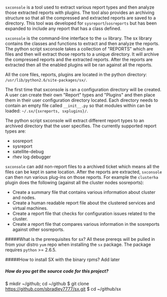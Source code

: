 `sxconsole` is a tool used to extract various report types and then analyze those extracted reports with plugins. The tool also provides an archiving structure so that all the compressed and extracted reports are saved to a directory. This tool was developed for `sysreport`/`sosreports` but has been expanded to include any report that has a class defined.

`sxconsole` is the command-line interface to the `sx` library. The sx library contains the classes and functions to extract and then analyze the reports. The python script sxconsole takes a collection of "REPORTS" which are files and then will extract those reports to a unique directory. It will archive the compressed reports and the extracted reports. After the reports are extracted then all the enabled plugins will be ran against all the reports.

All the core files, reports, plugins are located in the python directory: `/usr/lib/python2.6/site-packages/sx/`.

The first time that sxconsole is ran a configuration directory will be created. A user can create their own "Report" types and "Plugins" and then place them in their user configuration directory located. Each directory needs to contain an empty file called `__init__.py` so that modules within can be loaded: `~/.sx/{sxreports, sxplugins}/`.

The python script sxconsole will extract different report types to an archived directory that the user specifies. The currently supported report types are:

- sosreport
- sysreport
- satellite-debug
- rhev log debugger

`sxconsole` can add non-report files to a archived ticket which means all the files can be kept in same location. After the reports are extracted, `sxconsole` can then run various plug-ins on those reports. For example the `clusterha` plugin does the following (against all the cluster nodes sosreports):

- Create a summary file that contains various information about cluster and nodes.
- Create a human readable report file about the clustered services and virtual machines.
- Create a report file that checks for configuration issues related to the cluster.
- Create a report file that compares various information in the sosreports against other sosreports.

#####What is the prerequisites for sx?
All these prereqs will be pulled in from your distro `yum` repo when installing the `sx` package. The package requires `python` >= 2.6.5.

#####How to install SX with the binary rpms?
Add later

##### How do you get the source code for this project?

$ mkdir ~/github; cd ~/github
$ git clone https://github.com/sbradley7777/sx.git
$ cd ~/github/sx
